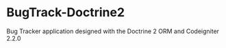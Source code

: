 BugTrack-Doctrine2
==================

Bug Tracker application designed with the Doctrine 2 ORM and Codeigniter 2.2.0

